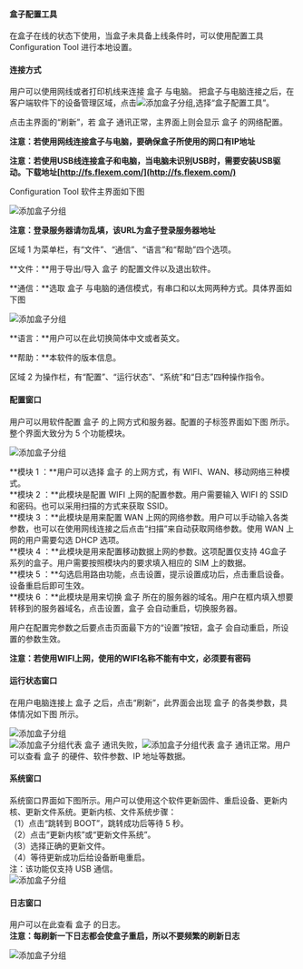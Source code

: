 #### **盒子配置工具**  

在盒子在线的状态下使用，当盒子未具备上线条件时，可以使用配置工具Configuration Tool 进行本地设置。  

#### **连接方式**  

用户可以使用网线或者打印机线来连接 盒子 与电脑。 把盒子与电脑连接之后，在客户端软件下的设备管理区域，点击![添加盒子分组](Images/Groupmanagement.png),选择“盒子配置工具”。  

点击主界面的“刷新”，若 盒子 通讯正常，主界面上则会显示 盒子 的网络配置。  

**注意：若使用网线连接盒子与电脑，要确保盒子所使用的网口有IP地址**  

**注意：若使用USB线连接盒子和电脑，当电脑未识别USB时，需要安装USB驱动。下载地址[http://fs.flexem.com/](http://fs.flexem.com/)**  

Configuration Tool 软件主界面如下图  

![添加盒子分组](Images/ConfigurationTool.png)  

**注意：登录服务器请勿乱填，该URL为盒子登录服务器地址**  

区域 1 为菜单栏，有“文件”、“通信”、“语言”和“帮助”四个选项。  

**文件：**用于导出/导入 盒子 的配置文件以及退出软件。  

**通信：**选取 盒子 与电脑的通信模式，有串口和以太网两种方式。具体界面如下图  

![添加盒子分组](Images/CommunicationMode.png)  

**语言：**用户可以在此切换简体中文或者英文。  

**帮助：**本软件的版本信息。  

区域 2 为操作栏，有“配置”、“运行状态”、“系统”和“日志”四种操作指令。  

#### **配置窗口**  

用户可以用软件配置 盒子 的上网方式和服务器。配置的子标签界面如下图 所示。整个界面大致分为 5 个功能模块。  

![添加盒子分组](Images/ConfigurationWindow.png)  

**模块 1 ：**用户可以选择 盒子 的上网方式，有 WIFI、WAN、移动网络三种模式。  
**模块 2 ：**此模块是配置 WIFI 上网的配置参数。用户需要输入 WIFI 的 SSID 和密码。也可以采用扫描的方式来获取 SSID。  
**模块 3 ：**此模块是用来配置 WAN 上网的网络参数。用户可以手动输入各类参数，也可以在使用网线连接之后点击“扫描”来自动获取网络参数。使用 WAN 上网的用户需要勾选 DHCP 选项。  
**模块 4 ：**此模块是用来配置移动数据上网的参数。这项配置仅支持 4G盒子 系列的盒子。用户需要按照模块内的要求填入相应的 SIM 上的数据。  
**模块 5 ：**勾选启用路由功能，点击设置，提示设置成功后，点击重启设备。设备重启后即可生效。  
**模块 6 ：**此模块是用来切换 盒子 所在的服务器的域名。用户在框内填入想要转移到的服务器域名，点击设置，盒子 会自动重启，切换服务器。  

用户在配置完参数之后要点击页面最下方的“设置”按钮，盒子 会自动重启，所设置的参数生效。  

**注意：若使用WIFI上网，使用的WIFI名称不能有中文，必须要有密码**  

#### **运行状态窗口**  

在用户电脑连接上 盒子 之后，点击“刷新”，此界面会出现 盒子 的各类参数，具体情况如下图 所示。  

![添加盒子分组](Images/runstatus.png)  
![添加盒子分组](Images/chaoshi.png)代表 盒子 通讯失败，![添加盒子分组](Images/normal.png)代表 盒子 通讯正常。用户可以查看 盒子 的硬件、软件参数、IP 地址等数据。  

#### **系统窗口**  

系统窗口界面如下图所示。用户可以使用这个软件更新固件、重启设备、更新内核、更新文件系统。更新内核、文件系统步骤：  
（1）点击“跳转到 BOOT”，跳转成功后等待 5 秒。  
（2）点击“更新内核”或“更新文件系统”。  
（3）选择正确的更新文件。  
（4）等待更新成功后给设备断电重启。  
注：该功能仅支持 USB 通信。  
![添加盒子分组](Images/System.png)  

#### **日志窗口**  

用户可以在此查看 盒子 的日志。  
**注意：每刷新一下日志都会使盒子重启，所以不要频繁的刷新日志**  

![添加盒子分组](Images/log.png)  